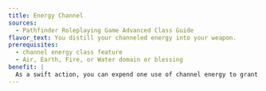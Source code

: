 ```yaml
---
title: Energy Channel
sources:
  - Pathfinder Roleplaying Game Advanced Class Guide
flavor_text: You distill your channeled energy into your weapon.
prerequisites:
  - channel energy class feature
  - Air, Earth, Fire, or Water domain or blessing
benefit: |
  As a swift action, you can expend one use of channel energy to grant your weapon attacks a bonus on damage rolls equal to twice the number of dice rolled for your channel energy. This additional damage is of an energy type determined by your domain or blessing: acid (Earth), cold (Water), electricity (Air), or fire (Fire). If you have more than one of those domains or blessings, you choose one of those damage types each time you use this ability. This effect lasts for your next three weapon attacks or until the end of the combat encounter, whichever comes first.
---
```


